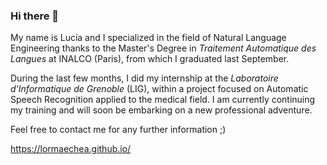 ### Hi there 👋

My name is Lucía and I specialized in the field of Natural Language Engineering thanks to the Master's Degree in <em>Traitement Automatique des Langues</em> at INALCO (Paris), from which I graduated last September.

During the last few months, I did my internship at the <em>Laboratoire d'Informatique de Grenoble</em> (LIG), within a project focused on Automatic Speech Recognition applied to the medical field. I am currently continuing my training and will soon be embarking on a new professional adventure.

Feel free to contact me for any further information ;)

https://lormaechea.github.io/

<!--
**lormaechea/lormaechea** is a ✨ _special_ ✨ repository because its `README.md` (this file) appears on your GitHub profile.

Here are some ideas to get you started:

- 🔭 I’m currently working on ...
- 🌱 I’m currently learning ...
- 👯 I’m looking to collaborate on ...
- 🤔 I’m looking for help with ...
- 💬 Ask me about ...
- 📫 How to reach me: ...
- 😄 Pronouns: ...
- ⚡ Fun fact: ...
-->
